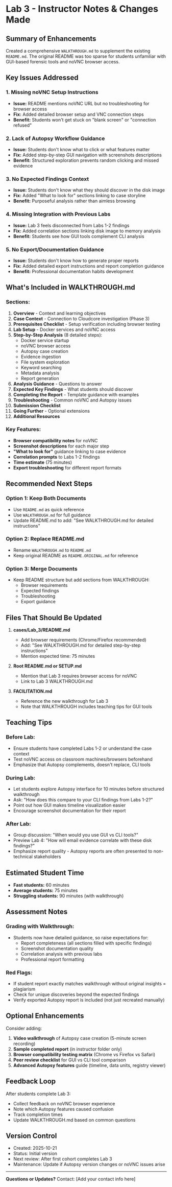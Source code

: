# Lab 3 - Instructor Notes & Changes Made

## Summary of Enhancements

Created a comprehensive `WALKTHROUGH.md` to supplement the existing `README.md`. The original README was too sparse for students unfamiliar with GUI-based forensic tools and noVNC browser access.

## Key Issues Addressed

### 1. Missing noVNC Setup Instructions
- **Issue:** README mentions noVNC URL but no troubleshooting for browser access
- **Fix:** Added detailed browser setup and VNC connection steps
- **Benefit:** Students won't get stuck on "blank screen" or "connection refused"

### 2. Lack of Autopsy Workflow Guidance
- **Issue:** Students don't know what to click or what features matter
- **Fix:** Added step-by-step GUI navigation with screenshots descriptions
- **Benefit:** Structured exploration prevents random clicking and missed evidence

### 3. No Expected Findings Context
- **Issue:** Students don't know what they should discover in the disk image
- **Fix:** Added "What to look for" sections linking to case storyline
- **Benefit:** Purposeful analysis rather than aimless browsing

### 4. Missing Integration with Previous Labs
- **Issue:** Lab 3 feels disconnected from Labs 1-2 findings
- **Fix:** Added correlation sections linking disk image to memory analysis
- **Benefit:** Students see how GUI tools complement CLI analysis

### 5. No Export/Documentation Guidance
- **Issue:** Students don't know how to generate proper reports
- **Fix:** Added detailed export instructions and report completion guidance
- **Benefit:** Professional documentation habits development

## What's Included in WALKTHROUGH.md

### Sections:
1. **Overview** - Context and learning objectives
2. **Case Context** - Connection to Cloudcore investigation (Phase 3)
3. **Prerequisites Checklist** - Setup verification including browser testing
4. **Lab Setup** - Docker services and noVNC access
5. **Step-by-Step Analysis** (8 detailed steps):
   - Docker service startup
   - noVNC browser access
   - Autopsy case creation
   - Evidence ingestion
   - File system exploration
   - Keyword searching
   - Metadata analysis
   - Report generation
6. **Analysis Guidance** - Questions to answer
7. **Expected Key Findings** - What students should discover
8. **Completing the Report** - Template guidance with examples
9. **Troubleshooting** - Common noVNC and Autopsy issues
10. **Submission Checklist**
11. **Going Further** - Optional extensions
12. **Additional Resources**

### Key Features:
- **Browser compatibility notes** for noVNC
- **Screenshot descriptions** for each major step
- **"What to look for"** guidance linking to case evidence
- **Correlation prompts** to Labs 1-2 findings
- **Time estimate** (75 minutes)
- **Export troubleshooting** for different report formats

## Recommended Next Steps

### Option 1: Keep Both Documents
- Use `README.md` as quick reference
- Use `WALKTHROUGH.md` for full guidance
- Update README.md to add: "See WALKTHROUGH.md for detailed instructions"

### Option 2: Replace README.md
- Rename `WALKTHROUGH.md` to `README.md`
- Keep original README as `README.ORIGINAL.md` for reference

### Option 3: Merge Documents
- Keep README structure but add sections from WALKTHROUGH:
  - Browser requirements
  - Expected findings
  - Troubleshooting
  - Export guidance

## Files That Should Be Updated

1. **cases/Lab_3/README.md**
   - Add browser requirements (Chrome/Firefox recommended)
   - Add: "See WALKTHROUGH.md for detailed step-by-step instructions"
   - Mention expected time: 75 minutes

2. **Root README.md or SETUP.md**
   - Mention that Lab 3 requires browser access for noVNC
   - Link to Lab 3 WALKTHROUGH.md

3. **FACILITATION.md**
   - Reference the new walkthrough for Lab 3
   - Note that WALKTHROUGH includes teaching tips for GUI tools

## Teaching Tips

### Before Lab:
- Ensure students have completed Labs 1-2 or understand the case context
- Test noVNC access on classroom machines/browsers beforehand
- Emphasize that Autopsy complements, doesn't replace, CLI tools

### During Lab:
- Let students explore Autopsy interface for 10 minutes before structured walkthrough
- Ask: "How does this compare to your CLI findings from Labs 1-2?"
- Point out how GUI makes timeline visualization easier
- Encourage screenshot documentation for their report

### After Lab:
- Group discussion: "When would you use GUI vs CLI tools?"
- Preview Lab 4: "How will email evidence correlate with these disk findings?"
- Emphasize report quality - Autopsy reports are often presented to non-technical stakeholders

## Estimated Student Time

- **Fast students:** 60 minutes
- **Average students:** 75 minutes
- **Struggling students:** 90 minutes (with walkthrough)

## Assessment Notes

### Grading with Walkthrough:
- Students now have detailed guidance, so raise expectations for:
  - Report completeness (all sections filled with specific findings)
  - Screenshot documentation quality
  - Correlation analysis with previous labs
  - Professional report formatting

### Red Flags:
- If student report exactly matches walkthrough without original insights = plagiarism
- Check for unique discoveries beyond the expected findings
- Verify exported Autopsy report is included (not just recreated manually)

## Optional Enhancements

Consider adding:
1. **Video walkthrough** of Autopsy case creation (5-minute screen recording)
2. **Sample completed report** (in instructor folder only)
3. **Browser compatibility testing matrix** (Chrome vs Firefox vs Safari)
4. **Peer review checklist** for GUI vs CLI tool comparison
5. **Advanced Autopsy features** guide (timeline, data units, registry viewer)

## Feedback Loop

After students complete Lab 3:
- Collect feedback on noVNC browser experience
- Note which Autopsy features caused confusion
- Track completion times
- Update WALKTHROUGH.md based on common questions

## Version Control

- Created: 2025-10-21
- Status: Initial version
- Next review: After first cohort completes Lab 3
- Maintenance: Update if Autopsy version changes or noVNC issues arise

---

**Questions or Updates?**
Contact: [Add your contact info here]